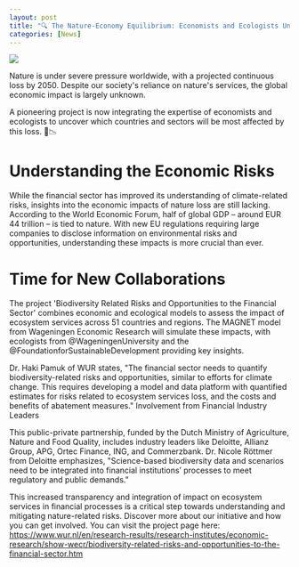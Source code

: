```yaml
---
layout: post
title: "🔍 The Nature-Economy Equilibrium: Economists and Ecologists Unite to Address Global Financial Risks from Nature Loss 🌏"
categories: [News]
---
```



![](/biodiversity/assets/kick-off.jpg)


Nature is under severe pressure worldwide, with a projected continuous loss by 2050. Despite our society's reliance on nature's services, the global economic impact is largely unknown.

A pioneering project is now integrating the expertise of economists and ecologists to uncover which countries and sectors will be most affected by this loss. 🌿📉

# Understanding the Economic Risks
While the financial sector has improved its understanding of climate-related risks, insights into the economic impacts of nature loss are still lacking. According to the World Economic Forum, half of global GDP – around EUR 44 trillion – is tied to nature.
With new EU regulations requiring large companies to disclose information on environmental risks and opportunities, understanding these impacts is more crucial than ever.

# Time for New Collaborations
The project 'Biodiversity Related Risks and Opportunities to the Financial Sector' combines economic and ecological models to assess the impact of ecosystem services across 51 countries and regions. The MAGNET model from Wageningen Economic Research will simulate these impacts, with ecologists from @WageningenUniversity and the @FoundationforSustainableDevelopment providing key insights.

Dr. Haki Pamuk of WUR states, "The financial sector needs to quantify biodiversity-related risks and opportunities, similar to efforts for climate change. This requires developing a model and data platform with quantified estimates for risks related to ecosystem services loss, and the costs and benefits of abatement measures."
Involvement from Financial Industry Leaders

This public-private partnership, funded by the Dutch Ministry of Agriculture, Nature and Food Quality, includes industry leaders like Deloitte, Allianz Group, APG, Ortec Finance, ING, and Commerzbank. Dr. Nicole Röttmer from Deloitte emphasizes, "Science-based biodiversity data and scenarios need to be integrated into financial institutions’ processes to meet regulatory and public demands."

This increased transparency and integration of impact on ecosystem services in financial processes is a critical step towards understanding and mitigating nature-related risks.  Discover more about our initiative and how you can get involved. You can visit the project page here: https://www.wur.nl/en/research-results/research-institutes/economic-research/show-wecr/biodiversity-related-risks-and-opportunities-to-the-financial-sector.htm 
